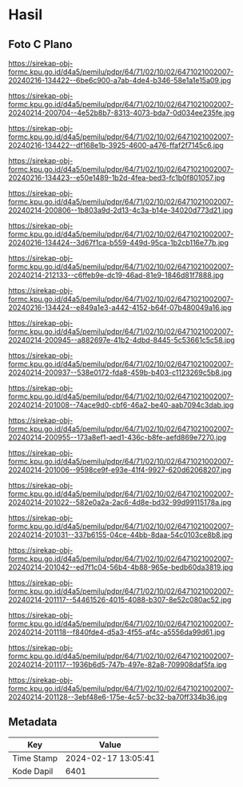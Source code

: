# Hasil

## Foto C Plano

https://sirekap-obj-formc.kpu.go.id/d4a5/pemilu/pdpr/64/71/02/10/02/6471021002007-20240216-134422--6be6c900-a7ab-4de4-b346-58e1a1e15a09.jpg

https://sirekap-obj-formc.kpu.go.id/d4a5/pemilu/pdpr/64/71/02/10/02/6471021002007-20240214-200704--4e52b8b7-8313-4073-bda7-0d034ee235fe.jpg

https://sirekap-obj-formc.kpu.go.id/d4a5/pemilu/pdpr/64/71/02/10/02/6471021002007-20240216-134422--df168e1b-3925-4600-a476-ffaf2f7145c6.jpg

https://sirekap-obj-formc.kpu.go.id/d4a5/pemilu/pdpr/64/71/02/10/02/6471021002007-20240216-134423--e50e1489-1b2d-4fea-bed3-fc1b0f801057.jpg

https://sirekap-obj-formc.kpu.go.id/d4a5/pemilu/pdpr/64/71/02/10/02/6471021002007-20240214-200806--1b803a9d-2d13-4c3a-b14e-34020d773d21.jpg

https://sirekap-obj-formc.kpu.go.id/d4a5/pemilu/pdpr/64/71/02/10/02/6471021002007-20240216-134424--3d67f1ca-b559-449d-95ca-1b2cb116e77b.jpg

https://sirekap-obj-formc.kpu.go.id/d4a5/pemilu/pdpr/64/71/02/10/02/6471021002007-20240214-212133--c6ffeb9e-dc19-46ad-81e9-1846d81f7888.jpg

https://sirekap-obj-formc.kpu.go.id/d4a5/pemilu/pdpr/64/71/02/10/02/6471021002007-20240216-134424--e849a1e3-a442-4152-b64f-07b480049a16.jpg

https://sirekap-obj-formc.kpu.go.id/d4a5/pemilu/pdpr/64/71/02/10/02/6471021002007-20240214-200945--a882697e-41b2-4dbd-8445-5c53661c5c58.jpg

https://sirekap-obj-formc.kpu.go.id/d4a5/pemilu/pdpr/64/71/02/10/02/6471021002007-20240214-200937--538e0172-fda8-459b-b403-c1123269c5b8.jpg

https://sirekap-obj-formc.kpu.go.id/d4a5/pemilu/pdpr/64/71/02/10/02/6471021002007-20240214-201008--74ace9d0-cbf6-46a2-be40-aab7094c3dab.jpg

https://sirekap-obj-formc.kpu.go.id/d4a5/pemilu/pdpr/64/71/02/10/02/6471021002007-20240214-200955--173a8ef1-aed1-436c-b8fe-aefd869e7270.jpg

https://sirekap-obj-formc.kpu.go.id/d4a5/pemilu/pdpr/64/71/02/10/02/6471021002007-20240214-201006--9598ce9f-e93e-41f4-9927-620d62068207.jpg

https://sirekap-obj-formc.kpu.go.id/d4a5/pemilu/pdpr/64/71/02/10/02/6471021002007-20240214-201022--582e0a2a-2ac6-4d8e-bd32-99d99115178a.jpg

https://sirekap-obj-formc.kpu.go.id/d4a5/pemilu/pdpr/64/71/02/10/02/6471021002007-20240214-201031--337b6155-04ce-44bb-8daa-54c0103ce8b8.jpg

https://sirekap-obj-formc.kpu.go.id/d4a5/pemilu/pdpr/64/71/02/10/02/6471021002007-20240214-201042--ed7f1c04-56b4-4b88-965e-bedb60da3819.jpg

https://sirekap-obj-formc.kpu.go.id/d4a5/pemilu/pdpr/64/71/02/10/02/6471021002007-20240214-201117--54461526-4015-4088-b307-8e52c080ac52.jpg

https://sirekap-obj-formc.kpu.go.id/d4a5/pemilu/pdpr/64/71/02/10/02/6471021002007-20240214-201118--f840fde4-d5a3-4f55-af4c-a5556da99d61.jpg

https://sirekap-obj-formc.kpu.go.id/d4a5/pemilu/pdpr/64/71/02/10/02/6471021002007-20240214-201117--1936b6d5-747b-497e-82a8-709908daf5fa.jpg

https://sirekap-obj-formc.kpu.go.id/d4a5/pemilu/pdpr/64/71/02/10/02/6471021002007-20240214-201128--3ebf48e6-175e-4c57-bc32-ba70ff334b36.jpg


## Metadata

| Key        | Value               |
| ---------- | ------------------- |
| Time Stamp | 2024-02-17 13:05:41 |
| Kode Dapil | 6401                |



